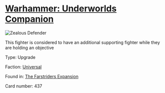 # [Warhammer: Underworlds Companion](https://guidokessels.github.io/wh-underworlds)

  

![Zealous Defender](https://warhammerunderworlds.com/wp-content/uploads/sites/6/2018/03/437_ENG.png)

This fighter is considered to have an additional supporting fighter while they are holding an objective

Type: Upgrade

Faction: [Universal](https://guidokessels.github.io/wh-underworlds/factions/universal)

Found in: [The Farstriders Expansion](https://guidokessels.github.io/wh-underworlds/locations/the-farstriders-expansion)

Card number: 437
